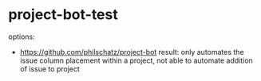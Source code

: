 # project-bot-test

options:
 -  https://github.com/philschatz/project-bot
 result: only automates the issue column placement within a project, not able to automate addition of issue to project
